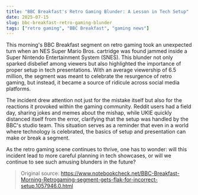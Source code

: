 ```yaml
---
title: "BBC Breakfast's Retro Gaming Blunder: A Lesson in Tech Setup"
date: 2025-07-15
slug: bbc-breakfast-retro-gaming-blunder
tags: ["retro gaming", "BBC Breakfast", "gaming news"]
---
```


This morning's BBC Breakfast segment on retro gaming took an unexpected turn when an NES Super Mario Bros. cartridge was found jammed inside a Super Nintendo Entertainment System (SNES). This blunder not only sparked disbelief among viewers but also highlighted the importance of proper setup in tech presentations. With an average viewership of 6.5 million, the segment was meant to celebrate the resurgence of retro gaming, but instead, it became a source of ridicule across social media platforms.

The incident drew attention not just for the mistake itself but also for the reactions it provoked within the gaming community. Reddit users had a field day, sharing jokes and memes about the mishap, while UKIE quickly distanced itself from the error, clarifying that the setup was handled by the BBC's studio team. This situation serves as a reminder that even in a world where technology is celebrated, the basics of setup and presentation can make or break a segment.

As the retro gaming scene continues to thrive, one has to wonder: will this incident lead to more careful planning in tech showcases, or will we continue to see such amusing blunders in the future?
> Original source: https://www.notebookcheck.net/BBC-Breakfast-Morning-Retrogaming-segment-gets-flak-for-incorrect-setup.1057946.0.html